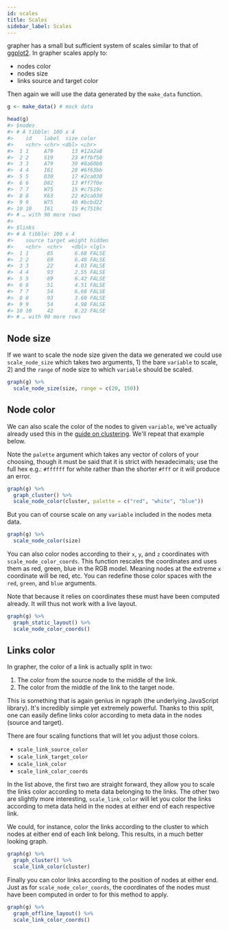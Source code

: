 ```yaml
---
id: scales
title: Scales
sidebar_label: Scales
---
```


grapher has a small but sufficient system of scales similar to that of [ggplot2](https://ggplot2.tidyverse.org/). In grapher scales apply to:

- nodes color
- nodes size
- links source and target color

Then again we will use the data generated by the `make_data` function.

```r
g <- make_data() # mock data

head(g)
#> $nodes
#> # A tibble: 100 x 4
#>    id    label  size color  
#>    <chr> <chr> <dbl> <chr>  
#>  1 1     A79      13 #12a2a8
#>  2 2     S19      23 #ffbf50
#>  3 3     A79      39 #8a60b0
#>  4 4     I61      28 #6f63bb
#>  5 5     D30      17 #2ca030
#>  6 6     D82      13 #ff7f0e
#>  7 7     W75      15 #c7519c
#>  8 8     K63      22 #2ca030
#>  9 9     W75      40 #bcbd22
#> 10 10    I61      15 #c7519c
#> # … with 90 more rows
#> 
#> $links
#> # A tibble: 100 x 4
#>    source target weight hidden
#>    <chr>  <chr>   <dbl> <lgl> 
#>  1 1      85       6.68 FALSE 
#>  2 2      69       6.48 FALSE 
#>  3 3      22       4.03 FALSE 
#>  4 4      93       2.55 FALSE 
#>  5 5      89       6.42 FALSE 
#>  6 6      51       4.51 FALSE 
#>  7 7      54       6.68 FALSE 
#>  8 8      93       3.60 FALSE 
#>  9 9      54       4.98 FALSE 
#> 10 10     42       8.22 FALSE 
#> # … with 90 more rows
```

## Node size

If we want to scale the node size given the data we generated we could use `scale_node_size` which takes two arguments, 1) the bare `variable` to scale, 2) and the `range` of node size to which `variable` should be scaled.

```r
graph(g) %>% 
  scale_node_size(size, range = c(20, 150))
```

## Node color

We can also scale the color of the nodes to given `variable`, we've actually already used this in the [guide on clustering](cluster.md). We'll repeat that example below.

Note the `palette` argument which takes any vector of colors of your choosing, though it must be said that it is strict with hexadecimals; use the full hex e.g.: `#ffffff` for white rather than the shorter `#fff` or it will produce an error.

```r
graph(g) %>% 
  graph_cluster() %>% 
  scale_node_color(cluster, palette = c("red", "white", "blue"))
```

But you can of course scale on any `variable` included in the nodes meta data.

```r
graph(g) %>% 
  scale_node_color(size)
```

You can also color nodes according to their `x`, `y`, and `z` coordinates with `scale_node_color_coords`. This function rescales the coordinates and uses them as red, green, blue in the RGB model. Meaning nodes at the extreme `x` coordinate will be red, etc. You can redefine those color spaces with the `red`, `green`, and `blue` arguments. 

Note that because it relies on coordinates these must have been computed already. It will thus not work with a live layout.

```r
graph(g) %>% 
  graph_static_layout() %>% 
  scale_node_color_coords()
```

## Links color

In grapher, the color of a link is actually split in two:

1. The color from the source node to the middle of the link.
2. The color from the middle of the link to the target node.

This is something that is again genius in ngraph (the underlying JavaScript library). It's incredibly simple yet extremely powerful. Thanks to this split, one can easily define links color according to meta data in the nodes (source and target). 

There are four scaling functions that will let you adjust those colors.

- `scale_link_source_color`
- `scale_link_target_color`
- `scale_link_color`
- `scale_link_color_coords`

In the list above, the first two are straight forward, they allow you to scale the links color according to meta data belonging to the links. The other two are slightly more interesting, `scale_link_color` will let you color the links according to meta data held in the nodes at either end of each respective link.

We could, for instance, color the links according to the cluster to which nodes at either end of each link belong. This results, in a much better looking graph.

```r
graph(g) %>% 
  graph_cluster() %>% 
  scale_link_color(cluster)
```

Finally you can color links according to the position of nodes at either end. Just as for `scale_node_color_coords`, the coordinates of the nodes must have been computed in order to for this method to apply.

```r
graph(g) %>% 
  graph_offline_layout() %>% 
  scale_link_color_coords()
```
